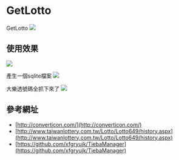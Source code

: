 # GetLotto
GetLotto
![](http://i.imgur.com/x9omxEn.png)

## 使用效果 ##
![](http://i.imgur.com/YGvED01.png)

產生一個sqlite檔案
![](http://i.imgur.com/K3WRzfG.png)

大樂透號碼全抓下來了
![](http://i.imgur.com/hdzy09P.png)

## 參考網址 ##
- [http://converticon.com/](http://converticon.com/)
- [http://www.taiwanlottery.com.tw/Lotto/Lotto649/history.aspx](http://www.taiwanlottery.com.tw/Lotto/Lotto649/history.aspx)
- [https://github.com/xfgryujk/TiebaManager](https://github.com/xfgryujk/TiebaManager)


 
